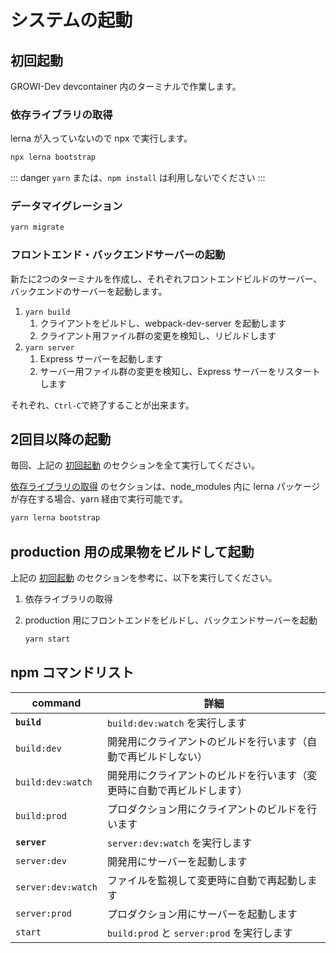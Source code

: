 # システムの起動

## 初回起動

GROWI-Dev devcontainer 内のターミナルで作業します。

### 依存ライブラリの取得

lerna が入っていないので npx で実行します。

``` bash
npx lerna bootstrap
```

::: danger
`yarn` または、`npm install` は利用しないでください
:::

### データマイグレーション

``` bash
yarn migrate
```

### フロントエンド・バックエンドサーバーの起動

新たに2つのターミナルを作成し、それぞれフロントエンドビルドのサーバー、バックエンドのサーバーを起動します。

1. `yarn build`
   1. クライアントをビルドし、webpack-dev-server を起動します
   2. クライアント用ファイル群の変更を検知し、リビルドします
1. `yarn server`
   1. Express サーバーを起動します
   2. サーバー用ファイル群の変更を検知し、Express サーバーをリスタートします

それぞれ、`Ctrl-C`で終了することが出来ます。


## 2回目以降の起動

毎回、上記の [初回起動](#初回起動) のセクションを全て実行してください。

[依存ライブラリの取得](#依存ライブラリの取得) のセクションは、node_modules 内に lerna パッケージが存在する場合、yarn 経由で実行可能です。

``` bash
yarn lerna bootstrap
```

## production 用の成果物をビルドして起動

上記の [初回起動](#初回起動) のセクションを参考に、以下を実行してください。

1. 依存ライブラリの取得
1. production 用にフロントエンドをビルドし、バックエンドサーバーを起動

    ```bash
    yarn start
    ```

## npm コマンドリスト

|command|詳細|
|--|--|
|**`build`**|`build:dev:watch` を実行します|
|`build:dev`|開発用にクライアントのビルドを行います（自動で再ビルドしない）|
|`build:dev:watch`|開発用にクライアントのビルドを行います（変更時に自動で再ビルドします）|
|`build:prod`|プロダクション用にクライアントのビルドを行います|
|**`server`**|`server:dev:watch` を実行します|
|`server:dev`|開発用にサーバーを起動します|
|`server:dev:watch`|ファイルを監視して変更時に自動で再起動します|
|`server:prod`|プロダクション用にサーバーを起動します|
|`start`|`build:prod` と `server:prod` を実行します|
